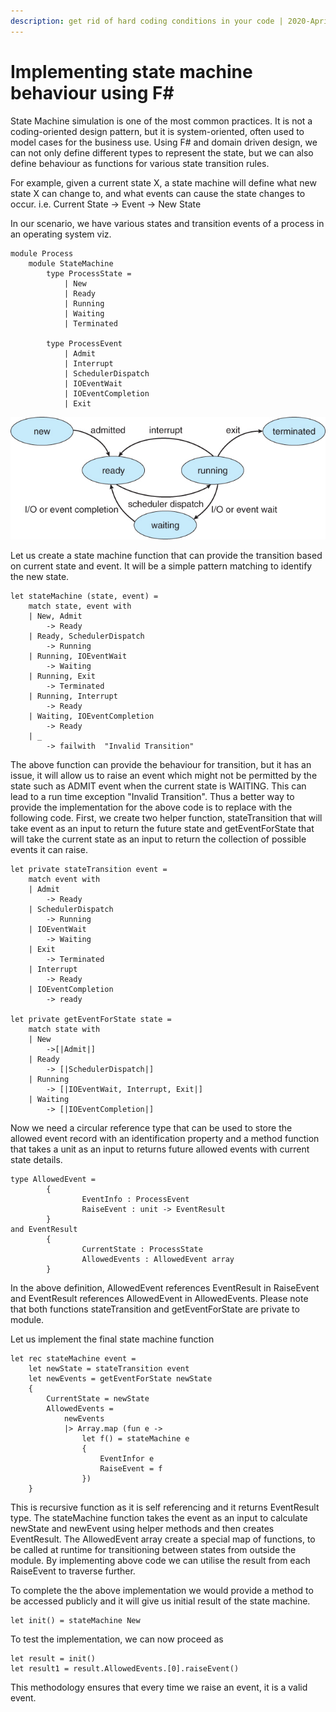 ```yaml
---
description: get rid of hard coding conditions in your code | 2020-April-04
---
```


# Implementing state machine behaviour using F\#

State Machine simulation is one of the most common practices. It is not a coding-oriented design pattern, but it is system-oriented, often used to model cases for the business use. Using F\# and domain driven design, we can not only define different types to represent the state, but we can also define behaviour as functions for various state transition rules.

For example, given a current state X, a state machine will define what new state X can change to, and what events can cause the state changes to occur. i.e. Current State -&gt; Event -&gt; New State

In our scenario, we have various states and transition events of a process in an operating system viz.

```text
module Process
    module StateMachine
        type ProcessState =
            | New
            | Ready
            | Running
            | Waiting
            | Terminated
        
        type ProcessEvent
            | Admit
            | Interrupt
            | SchedulerDispatch
            | IOEventWait
            | IOEventCompletion
            | Exit
```

![](../.gitbook/assets/osstates.jpg)

Let us create a state machine function that can provide the transition based on current state and event. It will be a simple pattern matching to identify the new state.

```text
let stateMachine (state, event) =
    match state, event with
    | New, Admit
        -> Ready
    | Ready, SchedulerDispatch
        -> Running
    | Running, IOEventWait
        -> Waiting
    | Running, Exit
        -> Terminated
    | Running, Interrupt
        -> Ready
    | Waiting, IOEventCompletion
        -> Ready
    | _
        -> failwith  "Invalid Transition"
```

The above function can provide the behaviour for transition, but it has an issue, it will allow us to raise an event which might not be permitted by the state such as ADMIT event when the current state is WAITING. This can lead to a run time exception "Invalid Transition". Thus a better way to provide the implementation for the above code is to replace with the following code. First, we create two helper function, stateTransition that will take event as an input to return the future state and getEventForState that will take the current state as an input to return the collection of possible events it can raise.

```text
let private stateTransition event =
    match event with
    | Admit
        -> Ready
    | SchedulerDispatch
        -> Running
    | IOEventWait
        -> Waiting
    | Exit
        -> Terminated
    | Interrupt
        -> Ready
    | IOEventCompletion
        -> ready
        
let private getEventForState state =
    match state with
    | New
        ->[|Admit|]
    | Ready
        -> [|SchedulerDispatch|]
    | Running
        -> [|IOEventWait, Interrupt, Exit|]
    | Waiting
        -> [|IOEventCompletion|]
```

Now we need a circular reference type that can be used to store the allowed event record with an identification property and a method function that takes a unit as an input to returns future allowed events with current state details.

```text
type AllowedEvent = 
        {
                EventInfo : ProcessEvent
                RaiseEvent : unit -> EventResult
        }
and EventResult
        {
                CurrentState : ProcessState
                AllowedEvents : AllowedEvent array
        }
```

In the above definition, AllowedEvent references EventResult in RaiseEvent and EventResult references AllowedEvent in AllowedEvents. Please note that both functions stateTransition and getEventForState are private to module.

Let us implement the final state machine function

```text
let rec stateMachine event =
    let newState = stateTransition event
    let newEvents = getEventForState newState
    {
        CurrentState = newState
        AllowedEvents = 
            newEvents
            |> Array.map (fun e ->
                let f() = stateMachine e
                {
                    EventInfor e
                    RaiseEvent = f
                })
    }
```

This is recursive function as it is self referencing and it returns EventResult type. The stateMachine function takes the event as an input to calculate newState and newEvent using helper methods and then creates EventResult. The AllowedEvent array create a special map of functions, to be called at runtime for transitioning between states from outside the module. By implementing above code we can utilise the result from each RaiseEvent to traverse further.

To complete the the above implementation we would provide a method to be accessed publicly and it will give us initial result of the state machine.

```text
let init() = stateMachine New
```

To test the implementation, we can now proceed as

```text
let result = init()
let result1 = result.AllowedEvents.[0].raiseEvent()
```

This methodology ensures that every time we raise an event, it is a valid event.

